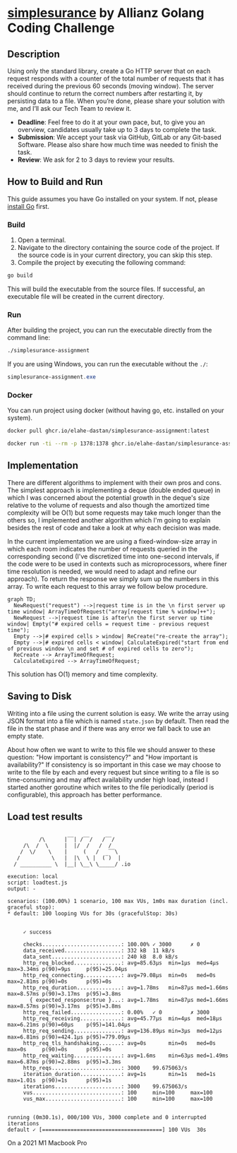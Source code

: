 # [simplesurance](https://www.simplesurance.com/) by Allianz Golang Coding Challenge

## Description

Using only the standard library, create a Go HTTP server that on each request responds with a
counter of the total number of requests that it has received during the previous 60 seconds
(moving window). The server should continue to return the correct numbers after restarting it, by
persisting data to a file.
When you’re done, please share your solution with me, and I’ll ask our Tech Team to review it.

- **Deadline**: Feel free to do it at your own pace, but, to give you an overview, candidates usually
  take up to 3 days to complete the task.
- **Submission**: We accept your task via GitHub, GitLab or any Git-based Software. Please also
  share how much time was needed to finish the task.
- **Review**: We ask for 2 to 3 days to review your results.

## How to Build and Run

This guide assumes you have Go installed on your system. If not, please [install Go](https://golang.org/doc/install)
first.

### Build

1. Open a terminal.
2. Navigate to the directory containing the source code of the project.
   If the source code is in your current directory, you can skip this step.
3. Compile the project by executing the following command:

```bash
go build
```

This will build the executable from the source files. If successful, an executable file
will be created in the current directory.

### Run

After building the project,
you can run the executable directly from the command line:

```bash
./simplesurance-assignment
```

If you are using Windows, you can run the executable without the `./`:

```powershell
simplesurance-assignment.exe
```

### Docker

You can run project using docker (without having go, etc. installed on your system).

```bash
docker pull ghcr.io/elahe-dastan/simplesurance-assignment:latest

docker run -ti --rm -p 1378:1378 ghcr.io/elahe-dastan/simplesurance-assignment:latest
```

## Implementation

There are different algorithms to implement with their own pros and cons. The simplest approach is implementing
a deque (double ended queue) in which I was concerned about the potential growth in the deque's size relative to the
volume of requests and also though the amortized time complexity will be O(1) but some requests may take much longer
than the others so, I implemented another algorithm which I'm going to explain besides the rest of code and take a look
at why each decision was made.

In the current implementation we are using a fixed-window-size array in which each room indicates the number of requests
queried in the corresponding second (I've discretized time into one-second intervals, if the code were to be used in
contexts such as microprocessors, where finer time resolution is needed, we would need to adapt and refine our approach).
To return the response we simply sum up the numbers in this array. To write
each request to this array we follow below procedure.

```mermaid
graph TD;
  NewRequest("request") -->|request time is in the \n first server up time window| ArrayTimeOfRequest("array[request time % window]++");
  NewRequest -->|request time is after\n the first server up time window| Empty("# expired cells = request time - previous request time");
  Empty -->|# expired cells > window| ReCreate("re-create the array");
  Empty -->|# expired cells < window| CalculateExpired("start from end of previous window \n and set # of expired cells to zero");
  ReCreate --> ArrayTimeOfRequest;
  CalculateExpired --> ArrayTimeOfRequest;
```

This solution has O(1) memory and time complexity.

## Saving to Disk

Writing into a file using the current solution is easy. We write
the array using JSON format into a file which is named `state.json` by default.
Then read the file in the start phase and if there was any error we fall back to use
an empty state.

About how often we want to write to this file we should answer to these question: "How important is consistency?" and
"How important is availability?" If consistency is so important in this case we may choose to write to the file by each
and every request but since writing to a file is so time-consuming and may affect availability under high load, instead
I started another goroutine which writes to the file periodically (period is configurable), this approach has better
performance.

## Load test results

```

          /\      |‾‾| /‾‾/   /‾‾/
     /\  /  \     |  |/  /   /  /
    /  \/    \    |     (   /   ‾‾\
   /          \   |  |\  \ |  (‾)  |
  / __________ \  |__| \__\ \_____/ .io

execution: local
script: loadtest.js
output: -

scenarios: (100.00%) 1 scenario, 100 max VUs, 1m0s max duration (incl. graceful stop):
* default: 100 looping VUs for 30s (gracefulStop: 30s)


     ✓ success

     checks.........................: 100.00% ✓ 3000      ✗ 0
     data_received..................: 332 kB  11 kB/s
     data_sent......................: 240 kB  8.0 kB/s
     http_req_blocked...............: avg=85.63µs  min=1µs  med=4µs    max=3.34ms p(90)=9µs     p(95)=25.04µs
     http_req_connecting............: avg=79.08µs  min=0s   med=0s     max=2.81ms p(90)=0s      p(95)=0s
     http_req_duration..............: avg=1.78ms   min=87µs med=1.66ms max=8.57ms p(90)=3.17ms  p(95)=3.8ms
       { expected_response:true }...: avg=1.78ms   min=87µs med=1.66ms max=8.57ms p(90)=3.17ms  p(95)=3.8ms
     http_req_failed................: 0.00%   ✓ 0         ✗ 3000
     http_req_receiving.............: avg=45.77µs  min=4µs  med=18µs   max=6.21ms p(90)=60µs    p(95)=141.04µs
     http_req_sending...............: avg=136.89µs min=3µs  med=12µs   max=6.81ms p(90)=424.1µs p(95)=779.09µs
     http_req_tls_handshaking.......: avg=0s       min=0s   med=0s     max=0s     p(90)=0s      p(95)=0s
     http_req_waiting...............: avg=1.6ms    min=63µs med=1.49ms max=6.87ms p(90)=2.88ms  p(95)=3.3ms
     http_reqs......................: 3000    99.675063/s
     iteration_duration.............: avg=1s       min=1s   med=1s     max=1.01s  p(90)=1s      p(95)=1s
     iterations.....................: 3000    99.675063/s
     vus............................: 100     min=100     max=100
     vus_max........................: 100     min=100     max=100


running (0m30.1s), 000/100 VUs, 3000 complete and 0 interrupted iterations
default ✓ [======================================] 100 VUs  30s
```

On a 2021 M1 Macbook Pro
